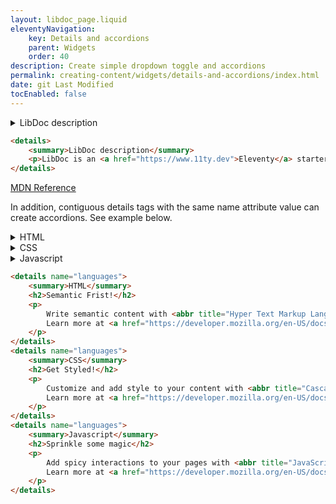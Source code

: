 ```yaml
---
layout: libdoc_page.liquid
eleventyNavigation:
    key: Details and accordions
    parent: Widgets
    order: 40
description: Create simple dropdown toggle and accordions
permalink: creating-content/widgets/details-and-accordions/index.html
date: git Last Modified
tocEnabled: false
---
```

<details>
    <summary>LibDoc description</summary>
    <p>LibDoc is an <a href="https://www.11ty.dev">Eleventy</a> starter project dedicated to documentation.</p>
</details>

```html
<details>
    <summary>LibDoc description</summary>
    <p>LibDoc is an <a href="https://www.11ty.dev">Eleventy</a> starter project dedicated to documentation.</p>
</details>
```
 
[MDN Reference](https://developer.mozilla.org/en-US/docs/Web/HTML/Element/details)

In addition, contiguous details tags with the same name attribute value can create accordions. See example below.

<details name="languages">
    <summary>HTML</summary>
    <h2>Semantic Frist!</h2>
    <p>
        Write semantic content with <abbr title="Hyper Text Markup Language">HTML</abbr>.
        Learn more at <a href="https://developer.mozilla.org/en-US/docs/Web/HTML">MDN</a>
    </p>
</details>
<details name="languages">
    <summary>CSS</summary>
    <h2>Get Styled!</h2>
    <p>
        Customize and add style to your content with <abbr title="Cascading Style Sheets">CSS</abbr>.
        Learn more at <a href="https://developer.mozilla.org/en-US/docs/Web/CSS">MDN</a>
    </p>
</details>
<details name="languages">
    <summary>Javascript</summary>
    <h2>Sprinkle some magic</h2>
    <p>
        Add spicy interactions to your pages with <abbr title="JavaScript">JS</abbr> programing language.
        Learn more at <a href="https://developer.mozilla.org/en-US/docs/Web/JavaScript">MDN</a>
    </p>
</details>

```html
<details name="languages">
    <summary>HTML</summary>
    <h2>Semantic Frist!</h2>
    <p>
        Write semantic content with <abbr title="Hyper Text Markup Language">HTML</abbr>.
        Learn more at <a href="https://developer.mozilla.org/en-US/docs/Web/HTML">MDN</a>
    </p>
</details>
<details name="languages">
    <summary>CSS</summary>
    <h2>Get Styled!</h2>
    <p>
        Customize and add style to your content with <abbr title="Cascading Style Sheets">CSS</abbr>.
        Learn more at <a href="https://developer.mozilla.org/en-US/docs/Web/CSS">MDN</a>
    </p>
</details>
<details name="languages">
    <summary>Javascript</summary>
    <h2>Sprinkle some magic</h2>
    <p>
        Add spicy interactions to your pages with <abbr title="JavaScript">JS</abbr> programing language.
        Learn more at <a href="https://developer.mozilla.org/en-US/docs/Web/JavaScript">MDN</a>
    </p>
</details>
```